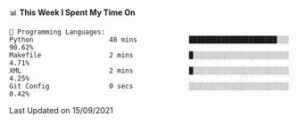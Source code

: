 <!--START_SECTION:waka-->
📊 **This Week I Spent My Time On** 

```text
💬 Programming Languages: 
Python                   48 mins             ██████████████████████░░░   90.62% 
Makefile                 2 mins              █░░░░░░░░░░░░░░░░░░░░░░░░   4.71% 
XML                      2 mins              █░░░░░░░░░░░░░░░░░░░░░░░░   4.25% 
Git Config               0 secs              ░░░░░░░░░░░░░░░░░░░░░░░░░   0.42%

```


 Last Updated on 15/09/2021
<!--END_SECTION:waka-->

<!--
**mdberkey/mdberkey** is a ✨ _special_ ✨ repository because its `README.md` (this file) appears on your GitHub profile.

Here are some ideas to get you started:

- 🔭 I’m currently working on ...
- 🌱 I’m currently learning ...
- 👯 I’m looking to collaborate on ...
- 🤔 I’m looking for help with ...
- 💬 Ask me about ...
- 📫 How to reach me: ...
- 😄 Pronouns: ...
- ⚡ Fun fact: ...
-->
